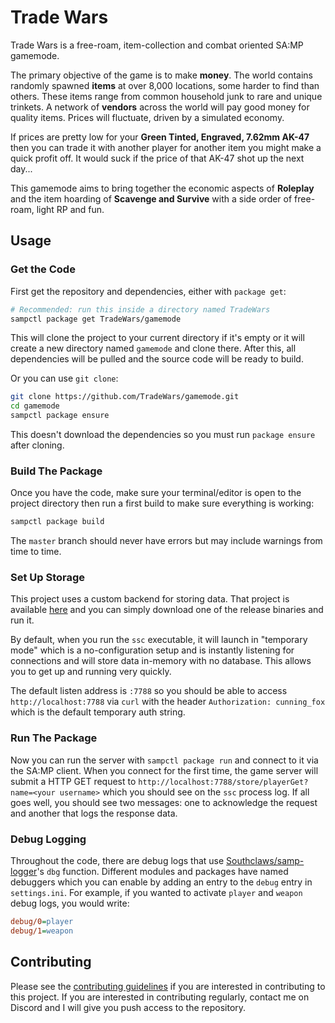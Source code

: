 # Trade Wars

Trade Wars is a free-roam, item-collection and combat oriented SA:MP gamemode.

The primary objective of the game is to make **money**. The world contains
randomly spawned **items** at over 8,000 locations, some harder to find than
others. These items range from common household junk to rare and unique
trinkets. A network of **vendors** across the world will pay good money for
quality items. Prices will fluctuate, driven by a simulated economy.

If prices are pretty low for your **Green Tinted, Engraved, 7.62mm AK-47** then
you can trade it with another player for another item you might make a quick
profit off. It would suck if the price of that AK-47 shot up the next day...

This gamemode aims to bring together the economic aspects of **Roleplay** and
the item hoarding of **Scavenge and Survive** with a side order of free-roam,
light RP and fun.

## Usage

### Get the Code

First get the repository and dependencies, either with `package get`:

```bash
# Recommended: run this inside a directory named TradeWars
sampctl package get TradeWars/gamemode
```

This will clone the project to your current directory if it's empty or it will
create a new directory named `gamemode` and clone there. After this, all
dependencies will be pulled and the source code will be ready to build.

Or you can use `git clone`:

```bash
git clone https://github.com/TradeWars/gamemode.git
cd gamemode
sampctl package ensure
```

This doesn't download the dependencies so you must run `package ensure` after
cloning.

### Build The Package

Once you have the code, make sure your terminal/editor is open to the project
directory then run a first build to make sure everything is working:

```bash
sampctl package build
```

The `master` branch should never have errors but may include warnings from time
to time.

### Set Up Storage

This project uses a custom backend for storing data. That project is available
[here](https://github.com/TradeWars/warehouse) and you can simply download one
of the release binaries and run it.

By default, when you run the `ssc` executable, it will launch in "temporary
mode" which is a no-configuration setup and is instantly listening for
connections and will store data in-memory with no database. This allows you to
get up and running very quickly.

The default listen address is `:7788` so you should be able to access
`http://localhost:7788` via `curl` with the header `Authorization: cunning_fox`
which is the default temporary auth string.

### Run The Package

Now you can run the server with `sampctl package run` and connect to it via the
SA:MP client. When you connect for the first time, the game server will submit a
HTTP GET request to `http://localhost:7788/store/playerGet?name=<your username>`
which you should see on the `ssc` process log. If all goes well, you should see
two messages: one to acknowledge the request and another that logs the response
data.

### Debug Logging

Throughout the code, there are debug logs that use
[Southclaws/samp-logger](https://github.com/Southclaws/samp-logger)'s `dbg`
function. Different modules and packages have named debuggers which you can
enable by adding an entry to the `debug` entry in `settings.ini`. For example,
if you wanted to activate `player` and `weapon` debug logs, you would write:

```ini
debug/0=player
debug/1=weapon
```

## Contributing

Please see the
[contributing guidelines](https://github.com/TradeWars/gamemode/blob/master/docs/CONTRIBUTING.md)
if you are interested in contributing to this project. If you are interested in
contributing regularly, contact me on Discord and I will give you push access to
the repository.
